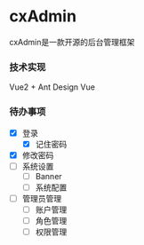 # cxAdmin

cxAdmin是一款开源的后台管理框架

### 技术实现

Vue2 + Ant Design Vue

### 待办事项

- [x] 登录
    - [x] 记住密码
- [x] 修改密码
- [ ] 系统设置
    - [ ] Banner
    - [ ] 系统配置
- [ ] 管理员管理
    - [ ] 账户管理
    - [ ] 角色管理
    - [ ] 权限管理
